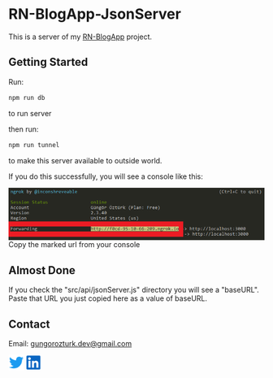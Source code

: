 # RN-BlogApp-JsonServer

This is a server of my [RN-BlogApp](https://github.com/gngrozturk/RN-BlogApp) project.

## Getting Started

Run:
```bash
npm run db
```
to run server

then run:
```bash
npm run tunnel
```
to make this server available to outside world.

If you do this successfully, you will see a console like this:

<img align="center" src="https://github.com/gngrozturk/RN-BlogApp-JsonServer/blob/master/ss.png"/>
Copy the marked url from your console 

## Almost Done
If you check the "src/api/jsonServer.js" directory you will see a "baseURL". Paste that URL you just copied here as a value of baseURL.

## Contact
Email: gungorozturk.dev@gmail.com
<p align="left">
<a href="https://twitter.com/ozturkkgungorr" target="blank"><img align="center" src="https://github.com/gngrozturk/gngrozturk/blob/master/tw.svg" height="30" width="30" /></a>
<a href="https://linkedin.com/in/güngör-öztürk" target="blank"><img align="center" src="https://github.com/gngrozturk/gngrozturk/blob/master/in.svg" alt="güngör-öztürk" height="30" width="30" /></a>
</p>
